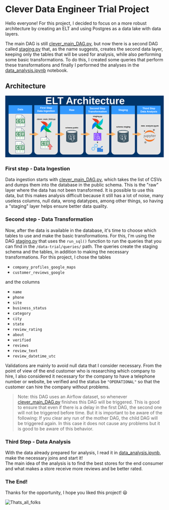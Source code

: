 # Clever Data Engineer Trial Project

Hello everyone! For this project, I decided to focus on a more robust architecture by creating an ELT and using Postgres as a data lake with data layers.

The main DAG is still [clever_main_DAG.py](dags/clever_main_DAG.py), but now there is a second DAG called [staging.py](dags/staging.py) that, as the name suggests, creates the second data layer, keeping only the tables that will be used for analysis, while also performing some basic transformations. To do this, I created some queries that perform these transformations and finally I performed the analyses in the [data_analysis.ipynb](notebooks/data_analysis.ipynb) notebook.

## Architecture

![ELT_Architecture](elt_arch.png)

### First step - Data Ingestion
Data ingestion starts with [clever_main_DAG.py](dags/clever_main_DAG.py), which takes the list of CSVs and dumps them into the database in the public schema. This is the "raw" layer where the data has not been transformed. It is possible to use this data, but this makes analysis difficult because it still has a lot of noise, many useless columns, null data, wrong datatypes, among other things, so having a "staging" layer helps ensure better data quality.

### Second step - Data Transformation
Now, after the data is available in the database, it's time to choose which tables to use and make the basic transformations. For this, I'm using the DAG [staging.py](dags/staging.py) that uses the `run_sql()` function to run the queries that you can find in the `/data-trial/queries/` path.
The queries create the staging schema and the tables, in addition to making the necessary transformations.
For this project, I chose the tables
 - `company_profiles_google_maps`
 - `customer_reviews_google`

and the columns
 - `name`
 - `phone`
 - `site`
 - `business_status`
 - `category`
 - `city`
 - `state`
 - `review_rating`
 - `about`
 - `verified`
 - `reviews`
 - `review_text`
 - `review_datetime_utc`

Validations are mainly to avoid null data that I consider necessary. From the point of view of the end customer who is researching which company to hire, I also considered it necessary for the company to have a telephone number or website, be verified and the status be `"OPERATIONAL"` so that the customer can hire the company without problems.

> Note: this DAG uses an Airflow dataset, so whenever [clever_main_DAG.py](dags/clever_main_DAG.py) finishes this DAG will be triggered. This is good to ensure that even if there is a delay in the first DAG, the second one will not be triggered before time. But it is important to be aware of the following: If you clear any run of the mother DAG, the child DAG will be triggered again. In this case it does not cause any problems but it is good to be aware of this behavior.

### Third Step - Data Analysis

With the data already prepared for analysis, I read it in [data_analysis.ipynb](notebooks/data_analysis.ipynb), make the necessary joins and start it!\
The main idea of ​​the analysis is to find the best stores for the end consumer and what makes a store receive more reviews and be better rated.

### The End!
Thanks for the opportunity, I hope you liked this project! :smiley:

![Thats_all_folks](https://media3.giphy.com/media/v1.Y2lkPTc5MGI3NjExdm5vamxrNjlneTlzOTlmbWdneW5jZzgwNXIxOWl2aHdndGYwbm5yMyZlcD12MV9pbnRlcm5hbF9naWZfYnlfaWQmY3Q9Zw/7yojoQtevjOCI/giphy.webp)